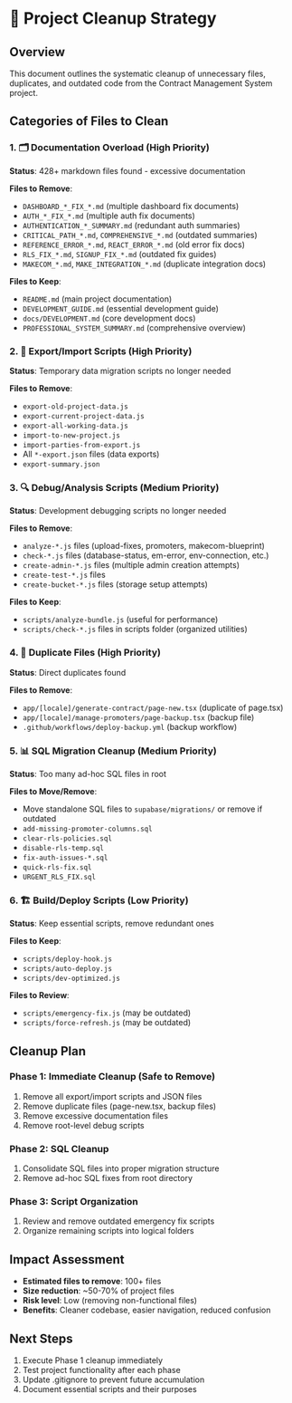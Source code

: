 # 🧹 Project Cleanup Strategy

## Overview
This document outlines the systematic cleanup of unnecessary files, duplicates, and outdated code from the Contract Management System project.

## Categories of Files to Clean

### 1. 🗂️ **Documentation Overload (High Priority)**
**Status**: 428+ markdown files found - excessive documentation

**Files to Remove**:
- `DASHBOARD_*_FIX_*.md` (multiple dashboard fix documents)
- `AUTH_*_FIX_*.md` (multiple auth fix documents) 
- `AUTHENTICATION_*_SUMMARY.md` (redundant auth summaries)
- `CRITICAL_PATH_*.md`, `COMPREHENSIVE_*.md` (outdated summaries)
- `REFERENCE_ERROR_*.md`, `REACT_ERROR_*.md` (old error fix docs)
- `RLS_FIX_*.md`, `SIGNUP_FIX_*.md` (outdated fix guides)
- `MAKECOM_*.md`, `MAKE_INTEGRATION_*.md` (duplicate integration docs)

**Files to Keep**:
- `README.md` (main project documentation)
- `DEVELOPMENT_GUIDE.md` (essential development guide)
- `docs/DEVELOPMENT.md` (core development docs)
- `PROFESSIONAL_SYSTEM_SUMMARY.md` (comprehensive overview)

### 2. 🔄 **Export/Import Scripts (High Priority)**
**Status**: Temporary data migration scripts no longer needed

**Files to Remove**:
- `export-old-project-data.js`
- `export-current-project-data.js` 
- `export-all-working-data.js`
- `import-to-new-project.js`
- `import-parties-from-export.js`
- All `*-export.json` files (data exports)
- `export-summary.json`

### 3. 🔍 **Debug/Analysis Scripts (Medium Priority)**
**Status**: Development debugging scripts no longer needed

**Files to Remove**:
- `analyze-*.js` files (upload-fixes, promoters, makecom-blueprint)
- `check-*.js` files (database-status, em-error, env-connection, etc.)
- `create-admin-*.js` files (multiple admin creation attempts)
- `create-test-*.js` files
- `create-bucket-*.js` files (storage setup attempts)

**Files to Keep**:
- `scripts/analyze-bundle.js` (useful for performance)
- `scripts/check-*.js` files in scripts folder (organized utilities)

### 4. 🎯 **Duplicate Files (High Priority)**
**Status**: Direct duplicates found

**Files to Remove**:
- `app/[locale]/generate-contract/page-new.tsx` (duplicate of page.tsx)
- `app/[locale]/manage-promoters/page-backup.tsx` (backup file)
- `.github/workflows/deploy-backup.yml` (backup workflow)

### 5. 📊 **SQL Migration Cleanup (Medium Priority)**
**Status**: Too many ad-hoc SQL files in root

**Files to Move/Remove**:
- Move standalone SQL files to `supabase/migrations/` or remove if outdated
- `add-missing-promoter-columns.sql`
- `clear-rls-policies.sql`
- `disable-rls-temp.sql`
- `fix-auth-issues-*.sql`
- `quick-rls-fix.sql`
- `URGENT_RLS_FIX.sql`

### 6. 🏗️ **Build/Deploy Scripts (Low Priority)**
**Status**: Keep essential scripts, remove redundant ones

**Files to Keep**:
- `scripts/deploy-hook.js`
- `scripts/auto-deploy.js`
- `scripts/dev-optimized.js`

**Files to Review**:
- `scripts/emergency-fix.js` (may be outdated)
- `scripts/force-refresh.js` (may be outdated)

## Cleanup Plan

### Phase 1: Immediate Cleanup (Safe to Remove)
1. Remove all export/import scripts and JSON files
2. Remove duplicate files (page-new.tsx, backup files)
3. Remove excessive documentation files
4. Remove root-level debug scripts

### Phase 2: SQL Cleanup
1. Consolidate SQL files into proper migration structure
2. Remove ad-hoc SQL fixes from root directory

### Phase 3: Script Organization
1. Review and remove outdated emergency fix scripts
2. Organize remaining scripts into logical folders

## Impact Assessment
- **Estimated files to remove**: 100+ files
- **Size reduction**: ~50-70% of project files
- **Risk level**: Low (removing non-functional files)
- **Benefits**: Cleaner codebase, easier navigation, reduced confusion

## Next Steps
1. Execute Phase 1 cleanup immediately
2. Test project functionality after each phase
3. Update .gitignore to prevent future accumulation
4. Document essential scripts and their purposes

